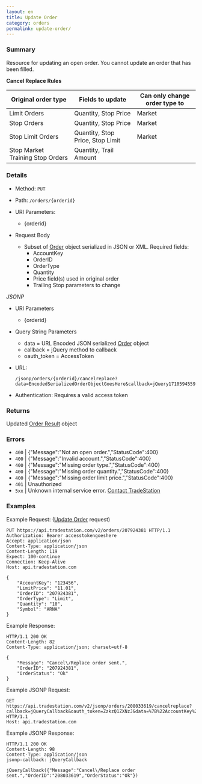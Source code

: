 ```yaml
---
layout: en
title: Update Order
category: orders
permalink: update-order/
---
```


### Summary

Resource for updating an open order. You cannot update an order that has been filled.

**Cancel Replace Rules**

| Original order type              | Fields to update                 | Can only change order type to |
| -------------------------------- | -------------------------------- | ----------------------------- |
| Limit Orders                     | Quantity, Stop Price             | Market                        |
| Stop Orders                      | Quantity, Stop Price             | Market                        |
| Stop Limit Orders                | Quantity, Stop Price, Stop Limit | Market                        |
| Stop Market Training Stop Orders | Quantity, Trail Amount           |                               |

### Details

* Method: `PUT`
* Path: `/orders/{orderid}`
* URI Parameters:

  * {orderid}
* Request Body

  * Subset of [Order](../../objects/order-result) object serialized in JSON or XML. Required fields:
    * AccountKey
    * OrderID
    * OrderType
    * Quantity
    * Price field(s) used in original order
    * Trailing Stop parameters to change

*JSONP*

* URI Parameters

  * {orderid}
* Query String Parameters
  * data = URL Encoded JSON serialized [Order](../../objects/order) object
  * callback = jQuery method to callback
  * oauth_token = AccessToken
* URL:

      /jsonp/orders/{orderid}/cancelreplace?data=EncodedSerializedOrderObjectGoesHere&callback=jQuery17105945590266492218_1328295375410&_=1328295376318&oauth_token=AccessTokenGoesHere

* Authentication: Requires a valid access token

### Returns

Updated [Order Result](../../objects/order-result) object

### Errors

* `400` | {"Message":"Not an open order.","StatusCode":400}
* `400` | {"Message":"Invalid account.","StatusCode":400}
* `400` | {"Message":"Missing order type.","StatusCode":400}
* `400` | {"Message":"Missing order quantity.","StatusCode":400}
* `400` | {"Message":"Missing order limit price.","StatusCode":400}
* `401` | Unauthorized
* `5xx` | Unknown internal service error. [Contact TradeStation
](mailto:webapi@tradestation.com)

### Examples

Example Request: ([Update Order](../../objects/update-order) request)

    PUT https://api.tradestation.com/v2/orders/207924381 HTTP/1.1
    Authorization: Bearer accesstokengoeshere
    Accept: application/json
    Content-Type: application/json
    Content-Length: 119
    Expect: 100-continue
    Connection: Keep-Alive
    Host: api.tradestation.com

    {
        "AccountKey": "123456",
        "LimitPrice": "11.01",
        "OrderID": "207924381",
        "OrderType": "Limit",
        "Quantity": "10",
        "Symbol": "ARNA"
    }

Example Response:

    HTTP/1.1 200 OK
    Content-Length: 82
    Content-Type: application/json; charset=utf-8

    {
        "Message": "Cancel\/Replace order sent.",
        "OrderID": "207924381",
        "OrderStatus": "Ok"
    }

Example JSONP Request:

    GET https://api.tradestation.com/v2/jsonp/orders/208033619/cancelreplace?callback=jQueryCallback&oauth_token=ZzkzQ1ZXNzJ&data=%7B%22AccountKey%22%3A%22114278%22%2C%22AssetType%22%3A%22FX%22%2C%22LimitPrice%22%3A%221%22%2C%22OrderType%22%3A%22Limit%22%2C%22Quantity%22%3A%2220000%22%2C%22Symbol%22%3A%22USDJPY%22%2C%22TradeAction%22%3A%22Buy%22%2C%20%22OrderID%22%3A208033619%7D%0A HTTP/1.1
    Host: api.tradestation.com

Example JSONP Response:

    HTTP/1.1 200 OK
    Content-Length: 98
    Content-Type: application/json
    jsonp-callback: jQueryCallback

    jQueryCallback({"Message":"Cancel\/Replace order sent.","OrderID":"208033619","OrderStatus":"Ok"})

